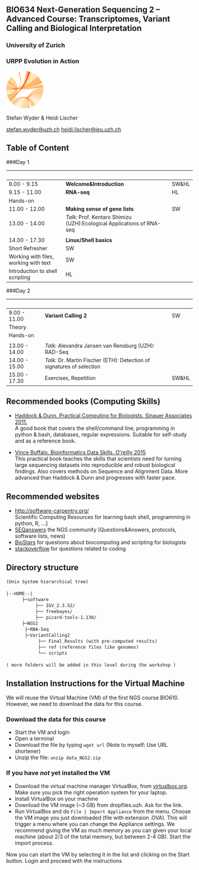 ## BIO634 Next-Generation Sequencing 2 – Advanced Course: Transcriptomes, Variant Calling and Biological Interpretation

### University of Zurich
### URPP Evolution in Action
![URPP logo](Logo_URPP_Kreisganz_kl2.png)

Stefan Wyder & Heidi Lischer

stefan.wyder@uzh.ch
heidi.lischer@ieu.uzh.ch



## Table of Content

###Day 1

&nbsp;		 |              |  |
------------|---------------|--|
9.00 - 9.15 | **Welcome&Introduction** | SW&HL
9.15 - 11.00 | **RNA-seq** | HL
 | Hands-on | |
11.00 - 12.00 | **Making sense of gene lists** | SW
13.00 - 14.00 | *Talk:* Prof. Kentaro Shimizu (UZH):Ecological Applications of RNA-seq ||
 | | |
14.00 - 17.30 |	**Linux/Shell basics** | |		
| Short Refresher | SW
| Working with files, working with text | SW
| Introduction to shell scripting | HL



###Day 2

&nbsp;		 |   |  |
------------|---------------|--|
9.00 - 11.00 | **Variant Calling 2** | SW
| Theory |
| Hands-on |
|||
13.00 - 14.00 |  *Talk:* Alexandra Jansen van Rensburg (UZH): RAD-Seq | |
14.00 - 15.00 |	*Talk:* Dr. Martin Fischer (ETH): Detection of signatures of selection | |
15.00 - 17.30 | Exercises, Repetition | SW&HL |



## Recommended books (Computing Skills)

- [Haddock & Dunn. Practical Computing for Biologists. Sinauer Associates 2011.](http://practicalcomputing.org)  
  A good book that covers the shell/command line, programming in python & bash, databases, regular expressions. 
  Suitable for self-study and as a reference book.

- [Vince Buffalo. Bioinformatics Data Skills. O'reilly 2015](http://shop.oreilly.com/product/0636920030157.do)  
  This practical book teaches the skills that scientists need for turning large sequencing datasets into reproducible and robust biological findings.
  Also covers methods on Sequence and Alignment Data. 
  More advanced than Haddock & Dunn and progresses with faster pace.


## Recommended websites

- <http://software-carpentry.org/>  
  Scientific Computing Resources for learning bash shell, programming in python, R, …]
- [SEQanswers](http://seqanswers.com/) the NGS community (Questions&Answers, protocols, software lists, news) 
- [BioStars](https://www.biostars.org/) for questions about biocomputing and scripting for biologists
- [stackoverflow](http://stackoverflow.com/) for questions related to coding


## Directory structure

```
(Unix System hierarchical tree)

|--HOME--|
      ├─software
           ├── IGV_2.3.52/
           ├── freebayes/
           ├── picard-tools-1.130/
      ├─NGS2
	   ├─RNA-Seq
	   ├─VariantCalling2
        	├── Final_Results (with pre-computed results)
            ├── ref (reference files like genomes)
            └── scripts

( more folders will be added in this level during the workshop )
```


## Installation Instructions for the Virtual Machine

We will reuse the Virtual Machine (VM) of the first NGS course BIO610. However, we need to download the data for this course.


### Download the data for this course

- Start the VM and login
- Open a terminal
- Download the file by typing `wget url` (Note to myself: Use URL shortener)
- Unzip the file: `unzip data_NGS2.zip`


### If you have *not* yet installed the VM 
- Download the virtual machine manager VirtualBox, from [virtualbox.org](https://www.virtualbox.org/). Make sure you pick the right operation system for your laptop. 
- Install VirtualBox on your machine
- Download the VM image (~3 GB) from dropfiles.uzh. Ask for the link.
- Run VirtualBox and do `File | Import Appliance` from the menu. Choose the VM image you just downloaded (file with extension .OVA). This will trigger a menu where you can change the Appliance settings. We recommend giving the VM as much memory as you can given your local machine (about 2/3 of the total memory, but between 2-4 GB). Start the import process.

Now you can start the VM by selecting it in the list and clicking on the Start button. Login and proceed with the instructions 
